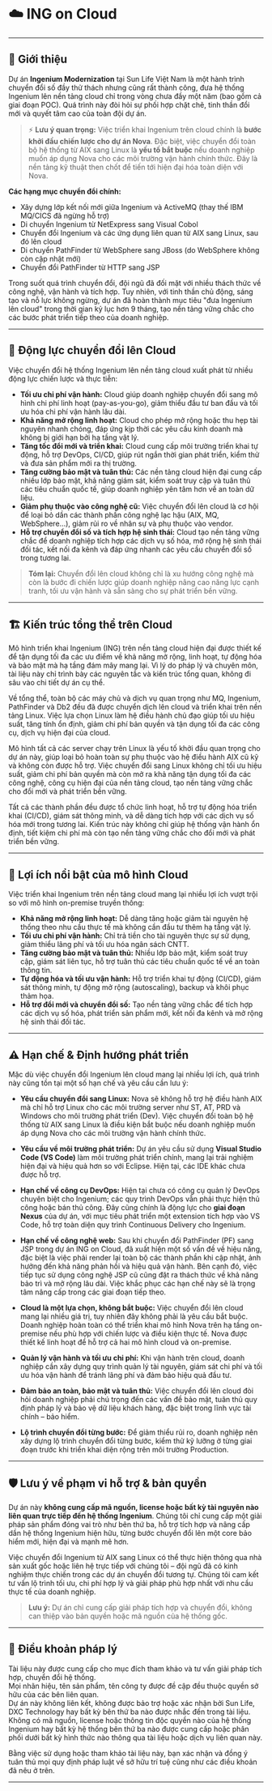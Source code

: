 # ☁️ ING on Cloud

---

## 📝 Giới thiệu

Dự án **Ingenium Modernization** tại Sun Life Việt Nam là một hành trình chuyển đổi số đầy thử thách nhưng cũng rất thành công, đưa hệ thống Ingenium lên nền tảng cloud chỉ trong vòng chưa đầy một năm (bao gồm cả giai đoạn POC). Quá trình này đòi hỏi sự phối hợp chặt chẽ, tinh thần đổi mới và quyết tâm cao của toàn đội dự án.

> ⚡ **Lưu ý quan trọng:** Việc triển khai Ingenium trên cloud chính là **bước khởi đầu chiến lược cho dự án Nova**. Đặc biệt, việc chuyển đổi toàn bộ hệ thống từ AIX sang Linux là **yếu tố bắt buộc** nếu doanh nghiệp muốn áp dụng Nova cho các môi trường vận hành chính thức. Đây là nền tảng kỹ thuật then chốt để tiến tới hiện đại hóa toàn diện với Nova.

**Các hạng mục chuyển đổi chính:**
- Xây dựng lớp kết nối mới giữa Ingenium và ActiveMQ (thay thế IBM MQ/CICS đã ngừng hỗ trợ)
- Di chuyển Ingenium từ NetExpress sang Visual Cobol
- Chuyển đổi Ingenium và các ứng dụng liên quan từ AIX sang Linux, sau đó lên cloud
- Di chuyển PathFinder từ WebSphere sang JBoss (do WebSphere không còn cập nhật mới)
- Chuyển đổi PathFinder từ HTTP sang JSP

Trong suốt quá trình chuyển đổi, đội ngũ đã đối mặt với nhiều thách thức về công nghệ, vận hành và tích hợp. Tuy nhiên, với tinh thần chủ động, sáng tạo và nỗ lực không ngừng, dự án đã hoàn thành mục tiêu "đưa Ingenium lên cloud" trong thời gian kỷ lục hơn 9 tháng, tạo nền tảng vững chắc cho các bước phát triển tiếp theo của doanh nghiệp.

---

## 🚀 Động lực chuyển đổi lên Cloud

Việc chuyển đổi hệ thống Ingenium lên nền tảng cloud xuất phát từ nhiều động lực chiến lược và thực tiễn:

- **Tối ưu chi phí vận hành:** Cloud giúp doanh nghiệp chuyển đổi sang mô hình chi phí linh hoạt (pay-as-you-go), giảm thiểu đầu tư ban đầu và tối ưu hóa chi phí vận hành lâu dài.
- **Khả năng mở rộng linh hoạt:** Cloud cho phép mở rộng hoặc thu hẹp tài nguyên nhanh chóng, đáp ứng kịp thời các yêu cầu kinh doanh mà không bị giới hạn bởi hạ tầng vật lý.
- **Tăng tốc đổi mới và triển khai:** Cloud cung cấp môi trường triển khai tự động, hỗ trợ DevOps, CI/CD, giúp rút ngắn thời gian phát triển, kiểm thử và đưa sản phẩm mới ra thị trường.
- **Tăng cường bảo mật và tuân thủ:** Các nền tảng cloud hiện đại cung cấp nhiều lớp bảo mật, khả năng giám sát, kiểm soát truy cập và tuân thủ các tiêu chuẩn quốc tế, giúp doanh nghiệp yên tâm hơn về an toàn dữ liệu.
- **Giảm phụ thuộc vào công nghệ cũ:** Việc chuyển đổi lên cloud là cơ hội để loại bỏ dần các thành phần công nghệ lạc hậu (AIX, MQ, WebSphere...), giảm rủi ro về nhân sự và phụ thuộc vào vendor.
- **Hỗ trợ chuyển đổi số và tích hợp hệ sinh thái:** Cloud tạo nền tảng vững chắc để doanh nghiệp tích hợp các dịch vụ số hóa, mở rộng hệ sinh thái đối tác, kết nối đa kênh và đáp ứng nhanh các yêu cầu chuyển đổi số trong tương lai.

> **Tóm lại:** Chuyển đổi lên cloud không chỉ là xu hướng công nghệ mà còn là bước đi chiến lược giúp doanh nghiệp nâng cao năng lực cạnh tranh, tối ưu vận hành và sẵn sàng cho sự phát triển bền vững.

---

## 🏗️ Kiến trúc tổng thể trên Cloud

Mô hình triển khai Ingenium (ING) trên nền tảng cloud hiện đại được thiết kế để tận dụng tối đa các ưu điểm về khả năng mở rộng, linh hoạt, tự động hóa và bảo mật mà hạ tầng đám mây mang lại. Vì lý do pháp lý và chuyên môn, tài liệu này chỉ trình bày các nguyên tắc và kiến trúc tổng quan, không đi sâu vào chi tiết dự án cụ thể.

Về tổng thể, toàn bộ các máy chủ và dịch vụ quan trọng như MQ, Ingenium, PathFinder và Db2 đều đã được chuyển dịch lên cloud và triển khai trên nền tảng Linux. Việc lựa chọn Linux làm hệ điều hành chủ đạo giúp tối ưu hiệu suất, tăng tính ổn định, giảm chi phí bản quyền và tận dụng tối đa các công cụ, dịch vụ hiện đại của cloud.

Mô hình tất cả các server chạy trên Linux là yếu tố khởi đầu quan trọng cho dự án này, giúp loại bỏ hoàn toàn sự phụ thuộc vào hệ điều hành AIX cũ kỹ và không còn được hỗ trợ. Việc chuyển đổi sang Linux không chỉ tối ưu hiệu suất, giảm chi phí bản quyền mà còn mở ra khả năng tận dụng tối đa các công nghệ, công cụ hiện đại của nền tảng cloud, tạo nền tảng vững chắc cho đổi mới và phát triển bền vững.

Tất cả các thành phần đều được tổ chức linh hoạt, hỗ trợ tự động hóa triển khai (CI/CD), giám sát thông minh, và dễ dàng tích hợp với các dịch vụ số hóa mới trong tương lai. Kiến trúc này không chỉ giúp hệ thống vận hành ổn định, tiết kiệm chi phí mà còn tạo nền tảng vững chắc cho đổi mới và phát triển bền vững.

---

## 🌟 Lợi ích nổi bật của mô hình Cloud

Việc triển khai Ingenium trên nền tảng cloud mang lại nhiều lợi ích vượt trội so với mô hình on-premise truyền thống:

- **Khả năng mở rộng linh hoạt:** Dễ dàng tăng hoặc giảm tài nguyên hệ thống theo nhu cầu thực tế mà không cần đầu tư thêm hạ tầng vật lý.
- **Tối ưu chi phí vận hành:** Chỉ trả tiền cho tài nguyên thực sự sử dụng, giảm thiểu lãng phí và tối ưu hóa ngân sách CNTT.
- **Tăng cường bảo mật và tuân thủ:** Nhiều lớp bảo mật, kiểm soát truy cập, giám sát liên tục, hỗ trợ tuân thủ các tiêu chuẩn quốc tế về an toàn thông tin.
- **Tự động hóa và tối ưu vận hành:** Hỗ trợ triển khai tự động (CI/CD), giám sát thông minh, tự động mở rộng (autoscaling), backup và khôi phục thảm họa.
- **Hỗ trợ đổi mới và chuyển đổi số:** Tạo nền tảng vững chắc để tích hợp các dịch vụ số hóa, phát triển sản phẩm mới, kết nối đa kênh và mở rộng hệ sinh thái đối tác.

---

## ⚠️ Hạn chế & Định hướng phát triển

Mặc dù việc chuyển đổi Ingenium lên cloud mang lại nhiều lợi ích, quá trình này cũng tồn tại một số hạn chế và yêu cầu cần lưu ý:

- **Yêu cầu chuyển đổi sang Linux:** Nova sẽ không hỗ trợ hệ điều hành AIX mà chỉ hỗ trợ Linux cho các môi trường server như ST, AT, PRD và Windows cho môi trường phát triển (Dev). Việc chuyển đổi toàn bộ hệ thống từ AIX sang Linux là điều kiện bắt buộc nếu doanh nghiệp muốn áp dụng Nova cho các môi trường vận hành chính thức.

- **Yêu cầu về môi trường phát triển:** Dự án yêu cầu sử dụng **Visual Studio Code (VS Code)** làm môi trường phát triển chính, mang lại trải nghiệm hiện đại và hiệu quả hơn so với Eclipse. Hiện tại, các IDE khác chưa được hỗ trợ.

- **Hạn chế về công cụ DevOps:** Hiện tại chưa có công cụ quản lý DevOps chuyên biệt cho Ingenium; các quy trình DevOps vẫn phải thực hiện thủ công hoặc bán thủ công. Đây cũng chính là động lực cho **giai đoạn Nexus** của dự án, với mục tiêu phát triển một extension tích hợp vào VS Code, hỗ trợ toàn diện quy trình Continuous Delivery cho Ingenium.

- **Hạn chế về công nghệ web:** Sau khi chuyển đổi PathFinder (PF) sang JSP trong dự án ING on Cloud, đã xuất hiện một số vấn đề về hiệu năng, đặc biệt là việc phải render lại toàn bộ các thành phần khi cập nhật, ảnh hưởng đến khả năng phản hồi và hiệu quả vận hành. Bên cạnh đó, việc tiếp tục sử dụng công nghệ JSP cũ cũng đặt ra thách thức về khả năng bảo trì và mở rộng lâu dài. Việc khắc phục các hạn chế này sẽ là trọng tâm nâng cấp trong các giai đoạn tiếp theo.

- **Cloud là một lựa chọn, không bắt buộc:** Việc chuyển đổi lên cloud mang lại nhiều giá trị, tuy nhiên đây không phải là yêu cầu bắt buộc. Doanh nghiệp hoàn toàn có thể triển khai mô hình Nova trên hạ tầng on-premise nếu phù hợp với chiến lược và điều kiện thực tế. Nova được thiết kế linh hoạt để hỗ trợ cả hai mô hình cloud và on-premise.

- **Quản lý vận hành và tối ưu chi phí:** Khi vận hành trên cloud, doanh nghiệp cần xây dựng quy trình quản lý tài nguyên, giám sát chi phí và tối ưu hóa vận hành để tránh lãng phí và đảm bảo hiệu quả đầu tư.

- **Đảm bảo an toàn, bảo mật và tuân thủ:** Việc chuyển đổi lên cloud đòi hỏi doanh nghiệp phải chú trọng đến các vấn đề bảo mật, tuân thủ quy định pháp lý và bảo vệ dữ liệu khách hàng, đặc biệt trong lĩnh vực tài chính – bảo hiểm.

- **Lộ trình chuyển đổi từng bước:** Để giảm thiểu rủi ro, doanh nghiệp nên xây dựng lộ trình chuyển đổi từng bước, kiểm thử kỹ lưỡng ở từng giai đoạn trước khi triển khai diện rộng trên môi trường Production.

---

## 🛡️ Lưu ý về phạm vi hỗ trợ & bản quyền

Dự án này **không cung cấp mã nguồn, license hoặc bất kỳ tài nguyên nào liên quan trực tiếp đến hệ thống Ingenium**. Chúng tôi chỉ cung cấp một giải pháp sản phẩm đóng vai trò như bên thứ ba, hỗ trợ tích hợp và nâng cấp dần hệ thống Ingenium hiện hữu, từng bước chuyển đổi lên một core bảo hiểm mới, hiện đại và mạnh mẽ hơn.

Việc chuyển đổi Ingenium từ AIX sang Linux có thể thực hiện thông qua nhà sản xuất gốc hoặc liên hệ trực tiếp với chúng tôi – đội ngũ đã có kinh nghiệm thực chiến trong các dự án chuyển đổi tương tự. Chúng tôi cam kết tư vấn lộ trình tối ưu, chi phí hợp lý và giải pháp phù hợp nhất với nhu cầu thực tế của doanh nghiệp.

> **Lưu ý:** Dự án chỉ cung cấp giải pháp tích hợp và chuyển đổi, không can thiệp vào bản quyền hoặc mã nguồn của hệ thống gốc.

---

## 📄 Điều khoản pháp lý

Tài liệu này được cung cấp cho mục đích tham khảo và tư vấn giải pháp tích hợp, chuyển đổi hệ thống.  
Mọi nhãn hiệu, tên sản phẩm, tên công ty được đề cập đều thuộc quyền sở hữu của các bên liên quan.  
Dự án này không liên kết, không được bảo trợ hoặc xác nhận bởi Sun Life, DXC Technology hay bất kỳ bên thứ ba nào được nhắc đến trong tài liệu.  
Không có mã nguồn, license hoặc thông tin độc quyền nào của hệ thống Ingenium hay bất kỳ hệ thống bên thứ ba nào được cung cấp hoặc phân phối dưới bất kỳ hình thức nào thông qua tài liệu hoặc dịch vụ liên quan này.

Bằng việc sử dụng hoặc tham khảo tài liệu này, bạn xác nhận và đồng ý tuân thủ mọi quy định pháp luật về sở hữu trí tuệ cũng như các điều khoản đã nêu ở trên.

---


